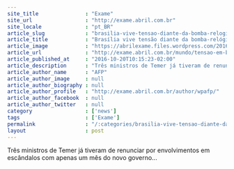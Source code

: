 ```yaml
---
site_title               : "Exame"
site_url                 : "http://exame.abril.com.br"
site_locale              : "pt_BR"
article_slug             : "brasilia-vive-tensao-diante-da-bomba-relogio-eduardo-cunha"
article_title            : "Brasília vive tensão diante da bomba-relógio Eduardo Cunha"
article_image            : "https://abrilexame.files.wordpress.com/2016/10/size_960_16_9_1044526-12-09-2016_fpzzb_cunha-931.jpg?quality=70&strip=all&w=960"
article_url              : "http://exame.abril.com.br/mundo/tensao-em-brasilia-diante-da-bomba-relogio-eduardo-cunha/"
article_published_at     : "2016-10-20T10:15:23-02:00"
article_description      : "Três ministros de Temer já tiveram de renunciar por envolvimentos em escândalos com apenas um mês do novo governo..."
article_author_name      : "AFP"
article_author_image     : null
article_author_biography : null
article_author_profile   : "http://exame.abril.com.br/author/wpafp/"
article_author_facebook  : null
article_author_twitter   : null
category                 : ['news']
tags                     : ['Exame']
permalink                : "/:categories/brasilia-vive-tensao-diante-da-bomba-relogio-eduardo-cunha/"
layout                   : post
---
```


Três ministros de Temer já tiveram de renunciar por envolvimentos em escândalos com apenas um mês do novo governo...
